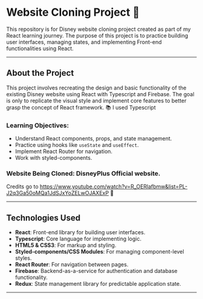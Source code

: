 # Website Cloning Project 💫

This repository is for Disney website cloning project created as part of my React learning journey. The purpose of this project is to practice building user interfaces, managing states, and implementing Front-end functionalities using React.

---

## About the Project

This project involves recreating the design and basic functionality of the existing Disney website using React with Typescript and Firebase. The goal is only to replicate the visual style and implement core features to better grasp the concept of React framework. 📚
I used Typescript

### Learning Objectives:
- Understand React components, props, and state management.
- Practice using hooks like `useState` and `useEffect`.
- Implement React Router for navigation.
- Work with styled-components.

### Website Being Cloned: DisneyPlus Official website.
Credits go to https://www.youtube.com/watch?v=R_OERlafbmw&list=PL-J2q3Ga50oMQa1JdSJxYoZELwOJAXExP 🙏

---

## Technologies Used

- **React**: Front-end library for building user interfaces.
- **Typescript**: Core language for implementing logic.
- **HTML5 & CSS3**: For markup and styling.
- **Styled-components/CSS Modules**: For managing component-level styles.
- **React Router**: For navigation between pages.
- **Firebase**: Backend-as-a-service for authentication and database functionality.
- **Redux**: State management library for predictable application state.

---
